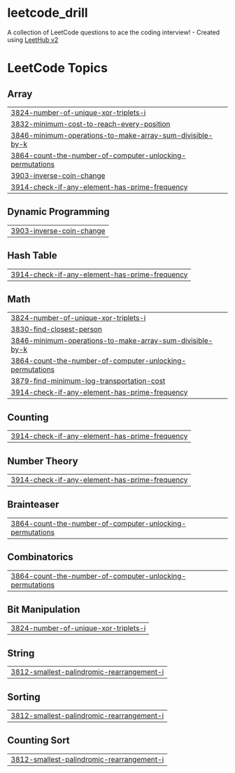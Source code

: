# leetcode_drill
A collection of LeetCode questions to ace the coding interview! - Created using [LeetHub v2](https://github.com/arunbhardwaj/LeetHub-2.0)

<!---LeetCode Topics Start-->
# LeetCode Topics
## Array
|  |
| ------- |
| [3824-number-of-unique-xor-triplets-i](https://github.com/yubingex007-a11y/leetcode_drill/tree/master/3824-number-of-unique-xor-triplets-i) |
| [3832-minimum-cost-to-reach-every-position](https://github.com/yubingex007-a11y/leetcode_drill/tree/master/3832-minimum-cost-to-reach-every-position) |
| [3846-minimum-operations-to-make-array-sum-divisible-by-k](https://github.com/yubingex007-a11y/leetcode_drill/tree/master/3846-minimum-operations-to-make-array-sum-divisible-by-k) |
| [3864-count-the-number-of-computer-unlocking-permutations](https://github.com/yubingex007-a11y/leetcode_drill/tree/master/3864-count-the-number-of-computer-unlocking-permutations) |
| [3903-inverse-coin-change](https://github.com/yubingex007-a11y/leetcode_drill/tree/master/3903-inverse-coin-change) |
| [3914-check-if-any-element-has-prime-frequency](https://github.com/yubingex007-a11y/leetcode_drill/tree/master/3914-check-if-any-element-has-prime-frequency) |
## Dynamic Programming
|  |
| ------- |
| [3903-inverse-coin-change](https://github.com/yubingex007-a11y/leetcode_drill/tree/master/3903-inverse-coin-change) |
## Hash Table
|  |
| ------- |
| [3914-check-if-any-element-has-prime-frequency](https://github.com/yubingex007-a11y/leetcode_drill/tree/master/3914-check-if-any-element-has-prime-frequency) |
## Math
|  |
| ------- |
| [3824-number-of-unique-xor-triplets-i](https://github.com/yubingex007-a11y/leetcode_drill/tree/master/3824-number-of-unique-xor-triplets-i) |
| [3830-find-closest-person](https://github.com/yubingex007-a11y/leetcode_drill/tree/master/3830-find-closest-person) |
| [3846-minimum-operations-to-make-array-sum-divisible-by-k](https://github.com/yubingex007-a11y/leetcode_drill/tree/master/3846-minimum-operations-to-make-array-sum-divisible-by-k) |
| [3864-count-the-number-of-computer-unlocking-permutations](https://github.com/yubingex007-a11y/leetcode_drill/tree/master/3864-count-the-number-of-computer-unlocking-permutations) |
| [3879-find-minimum-log-transportation-cost](https://github.com/yubingex007-a11y/leetcode_drill/tree/master/3879-find-minimum-log-transportation-cost) |
| [3914-check-if-any-element-has-prime-frequency](https://github.com/yubingex007-a11y/leetcode_drill/tree/master/3914-check-if-any-element-has-prime-frequency) |
## Counting
|  |
| ------- |
| [3914-check-if-any-element-has-prime-frequency](https://github.com/yubingex007-a11y/leetcode_drill/tree/master/3914-check-if-any-element-has-prime-frequency) |
## Number Theory
|  |
| ------- |
| [3914-check-if-any-element-has-prime-frequency](https://github.com/yubingex007-a11y/leetcode_drill/tree/master/3914-check-if-any-element-has-prime-frequency) |
## Brainteaser
|  |
| ------- |
| [3864-count-the-number-of-computer-unlocking-permutations](https://github.com/yubingex007-a11y/leetcode_drill/tree/master/3864-count-the-number-of-computer-unlocking-permutations) |
## Combinatorics
|  |
| ------- |
| [3864-count-the-number-of-computer-unlocking-permutations](https://github.com/yubingex007-a11y/leetcode_drill/tree/master/3864-count-the-number-of-computer-unlocking-permutations) |
## Bit Manipulation
|  |
| ------- |
| [3824-number-of-unique-xor-triplets-i](https://github.com/yubingex007-a11y/leetcode_drill/tree/master/3824-number-of-unique-xor-triplets-i) |
## String
|  |
| ------- |
| [3812-smallest-palindromic-rearrangement-i](https://github.com/yubingex007-a11y/leetcode_drill/tree/master/3812-smallest-palindromic-rearrangement-i) |
## Sorting
|  |
| ------- |
| [3812-smallest-palindromic-rearrangement-i](https://github.com/yubingex007-a11y/leetcode_drill/tree/master/3812-smallest-palindromic-rearrangement-i) |
## Counting Sort
|  |
| ------- |
| [3812-smallest-palindromic-rearrangement-i](https://github.com/yubingex007-a11y/leetcode_drill/tree/master/3812-smallest-palindromic-rearrangement-i) |
<!---LeetCode Topics End-->